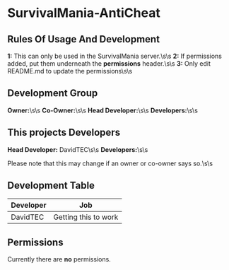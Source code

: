 # SurvivalMania-AntiCheat

## Rules Of Usage And Development
**1:** This can only be used in the SurvivalMania server.\s\s
**2:** If permissions added, put them underneath the **permissions** header.\s\s
**3:** Only edit README.md to update the permissions\s\s

## Development Group
**Owner:**\s\s
**Co-Owner:**\s\s
**Head Developer:**\s\s
**Developers:**\s\s

## This projects Developers
**Head Developer:** DavidTEC\s\s
**Developers:**\s\s

Please note that this may change if an owner or co-owner says so.\s\s

## Development Table
| Developer     | Job                  |
| ------------- |:--------------------:|
| DavidTEC      | Getting this to work |

## Permissions
Currently there are **no** permissions.
